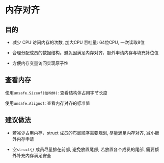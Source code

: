 # 内存对齐

## 目的

- 减少 CPU 访问内存的次数, 加大CPU 吞吐量: 64位CPU, 一次读取8位

- 合理分配成员的数据结构，避免因满足内存对齐，额外申请内存与填充补位值

- 方便内存变量访问实现原子性

## 查看内存

使用`unsafe.Sizeof(结构体)`: 查看结构体占用字节长度

使用`unsafe.Alignof`: 查看内存对齐的标准值

## 建议做法

- 若减少占用内存，struct 成员的布局顺序需要规划, 尽量满足内存对齐, 减小额外内存申请

- 空`struct{}` 成员尽量排在前部, 避免放置尾部; 若放置各个成员的尾部, 需要额外补充内存满足安全
